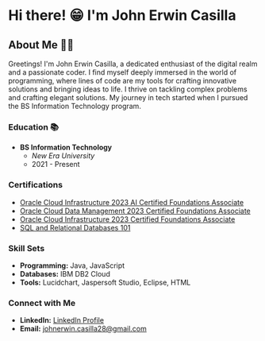 # Hi there! 😁 I'm John Erwin Casilla

## About Me 👨‍💻
Greetings! I'm John Erwin Casilla, a dedicated enthusiast of the digital realm and a passionate coder. I find myself deeply immersed in the world of programming, where lines of code are my tools for crafting innovative solutions and bringing ideas to life.
I thrive on tackling complex problems and crafting elegant solutions. My journey in tech started when I pursued the BS Information Technology program.

### Education 📚
- **BS Information Technology**
  - *New Era University*
  - 2021 - Present

### Certifications
- [Oracle Cloud Infrastructure 2023 AI Certified Foundations Associate](Certification_Link_1)
- [Oracle Cloud Data Management 2023 Certified Foundations Associate](https://catalog-education.oracle.com/pls/certview/sharebadge?id=55184B67615E5F23748D2BA243767AF547D932E520738F012C7FCA2677C6AC7B&fbclid=IwAR2i9PKPD5JTsCscwW2n6EEp2J5xYo7AEzulKm6kTy9pHAxXs_C0xy1dxqk)
- [Oracle Cloud Infrastructure 2023 Certified Foundations Associate](https://catalog-education.oracle.com/pls/certview/sharebadge?id=4C906D906DABB047762DB47BBE8B160670845CF40318158AA3AF07F7A80D67DE&fbclid=IwAR2ZtLih86MB6BmEjh6AWvnFezd3YsK-YXwXJYBG3KLSDOg2TrXZiDZNhPI)
- [SQL and Relational Databases 101](https://courses.cognitiveclass.ai/certificates/a3768491da684c76925f60017234806f)

### Skill Sets
- **Programming:** Java, JavaScript
- **Databases:** IBM DB2 Cloud
- **Tools:** Lucidchart, Jaspersoft Studio, Eclipse, HTML

### Connect with Me
- **LinkedIn:** [LinkedIn Profile](LinkedIn_Profile_Link)
- **Email:** johnerwin.casilla28@gmail.com
